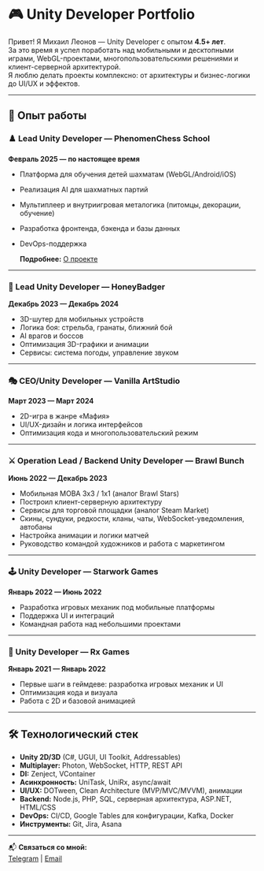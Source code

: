 # 🎮 Unity Developer Portfolio

Привет! Я Михаил Леонов — Unity Developer с опытом **4.5+ лет**.  
За это время я успел поработать над мобильными и десктопными играми, WebGL-проектами, многопользовательскими решениями и клиент-серверной архитектурой.  
Я люблю делать проекты комплексно: от архитектуры и бизнес-логики до UI/UX и эффектов.  

---

## 📂 Опыт работы

### ♟️ Lead Unity Developer — PhenomenChess School  
**Февраль 2025 — по настоящее время**  
- Платформа для обучения детей шахматам (WebGL/Android/iOS)  
- Реализация AI для шахматных партий  
- Мультиплеер и внутриигровая металогика (питомцы, декорации, обучение)  
- Разработка фронтенда, бэкенда и базы данных  
- DevOps-поддержка

  **Подробнее:** [О проекте](https://github.com/NotQuiet/Leonov_Mikhail_CV/blob/main/projects/fenomen_kids/FenomenKids.md)

---

### 🔫 Lead Unity Developer — HoneyBadger  
**Декабрь 2023 — Декабрь 2024**  
- 3D-шутер для мобильных устройств  
- Логика боя: стрельба, гранаты, ближний бой  
- AI врагов и боссов  
- Оптимизация 3D-графики и анимации  
- Сервисы: система погоды, управление звуком  

---

### 🎭 CEO/Unity Developer — Vanilla ArtStudio  
**Март 2023 — Март 2024**  
- 2D-игра в жанре «Мафия»  
- UI/UX-дизайн и логика интерфейсов  
- Оптимизация кода и многопользовательский режим  

---

### ⚔️ Operation Lead / Backend Unity Developer — Brawl Bunch  
**Июнь 2022 — Декабрь 2023**  
- Мобильная MOBA 3х3 / 1х1 (аналог Brawl Stars)  
- Построил клиент-серверную архитектуру  
- Сервисы для торговой площадки (аналог Steam Market)  
- Скины, сундуки, редкости, кланы, чаты, WebSocket-уведомления, автобаны  
- Настройка анимации и логики матчей  
- Руководство командой художников и работа с маркетингом  

---

### 🕹 Unity Developer — Starwork Games  
**Январь 2022 — Июнь 2022**  
- Разработка игровых механик под мобильные платформы  
- Поддержка UI и интеграций  
- Командная работа над небольшими проектами  

---

### 🌱 Unity Developer — Rx Games  
**Январь 2021 — Январь 2022**  
- Первые шаги в геймдеве: разработка игровых механик и UI  
- Оптимизация кода и визуала  
- Работа с 2D и базовой анимацией  

---

## 🛠 Технологический стек

- **Unity 2D/3D** (C#, UGUI, UI Toolkit, Addressables)  
- **Multiplayer:** Photon, WebSocket, HTTP, REST API  
- **DI:** Zenject, VContainer  
- **Асинхронность:** UniTask, UniRx, async/await  
- **UI/UX:** DOTween, Clean Architecture (MVP/MVC/MVVM), анимации  
- **Backend:** Node.js, PHP, SQL, серверная архитектура, ASP.NET, HTML/CSS  
- **DevOps:** CI/CD, Google Tables для конфигурации, Kafka, Docker  
- **Инструменты:** Git, Jira, Asana  

---

📬 **Связаться со мной:**  
[Telegram](https://t.me/vanillaatilla) | [Email](mailto:mikhail.work.flow@gmail.com)
